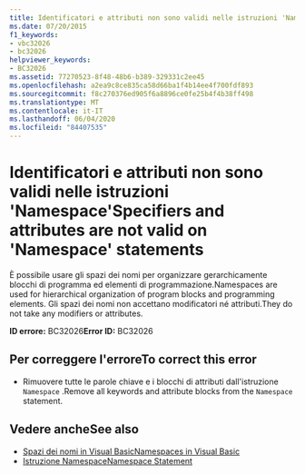 ```yaml
---
title: Identificatori e attributi non sono validi nelle istruzioni 'Namespace'
ms.date: 07/20/2015
f1_keywords:
- vbc32026
- bc32026
helpviewer_keywords:
- BC32026
ms.assetid: 77270523-8f48-48b6-b389-329331c2ee45
ms.openlocfilehash: a2ea9c8ce835ca58d66ba1f4b14ee4f700fdf893
ms.sourcegitcommit: f8c270376ed905f6a8896ce0fe25b4f4b38ff498
ms.translationtype: MT
ms.contentlocale: it-IT
ms.lasthandoff: 06/04/2020
ms.locfileid: "84407535"
---
```

# <a name="specifiers-and-attributes-are-not-valid-on-namespace-statements"></a><span data-ttu-id="3ec0f-102">Identificatori e attributi non sono validi nelle istruzioni 'Namespace'</span><span class="sxs-lookup"><span data-stu-id="3ec0f-102">Specifiers and attributes are not valid on 'Namespace' statements</span></span>
<span data-ttu-id="3ec0f-103">È possibile usare gli spazi dei nomi per organizzare gerarchicamente blocchi di programma ed elementi di programmazione.</span><span class="sxs-lookup"><span data-stu-id="3ec0f-103">Namespaces are used for hierarchical organization of program blocks and programming elements.</span></span> <span data-ttu-id="3ec0f-104">Gli spazi dei nomi non accettano modificatori né attributi.</span><span class="sxs-lookup"><span data-stu-id="3ec0f-104">They do not take any modifiers or attributes.</span></span>  
  
 <span data-ttu-id="3ec0f-105">**ID errore:** BC32026</span><span class="sxs-lookup"><span data-stu-id="3ec0f-105">**Error ID:** BC32026</span></span>  
  
## <a name="to-correct-this-error"></a><span data-ttu-id="3ec0f-106">Per correggere l'errore</span><span class="sxs-lookup"><span data-stu-id="3ec0f-106">To correct this error</span></span>  
  
- <span data-ttu-id="3ec0f-107">Rimuovere tutte le parole chiave e i blocchi di attributi dall'istruzione `Namespace` .</span><span class="sxs-lookup"><span data-stu-id="3ec0f-107">Remove all keywords and attribute blocks from the `Namespace` statement.</span></span>  
  
## <a name="see-also"></a><span data-ttu-id="3ec0f-108">Vedere anche</span><span class="sxs-lookup"><span data-stu-id="3ec0f-108">See also</span></span>

- [<span data-ttu-id="3ec0f-109">Spazi dei nomi in Visual Basic</span><span class="sxs-lookup"><span data-stu-id="3ec0f-109">Namespaces in Visual Basic</span></span>](../programming-guide/program-structure/namespaces.md)
- [<span data-ttu-id="3ec0f-110">Istruzione Namespace</span><span class="sxs-lookup"><span data-stu-id="3ec0f-110">Namespace Statement</span></span>](../language-reference/statements/namespace-statement.md)
